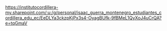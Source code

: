https://institutocordillera-my.sharepoint.com/:u:/g/personal/isaac_guerra_montenegro_estudiantes_cordillera_edu_ec/EeDLYa3ckzpKjPx3s4-OyagBUfk-9fBMeL1QyXoJ4uCrQA?e=tqGmaV
